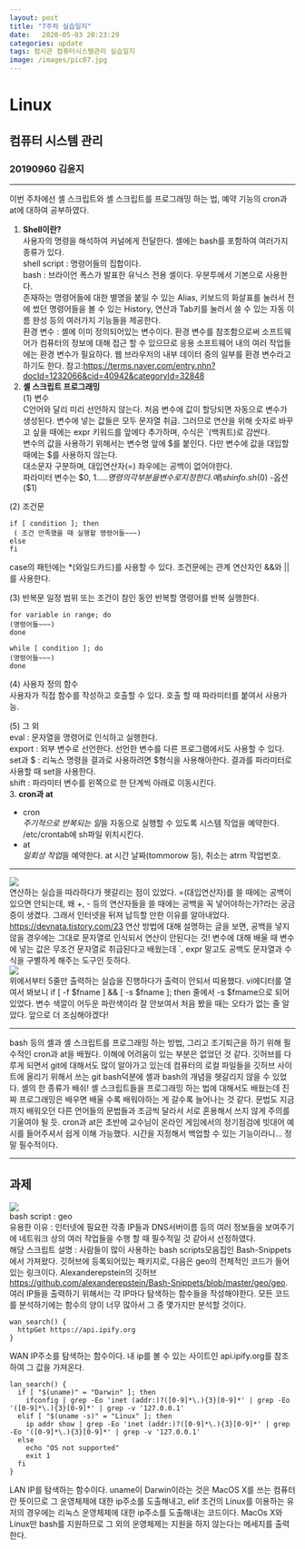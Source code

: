 ```yaml
---
layout: post
title: "7주차 실습일지"
date:	2020-05-03 20:23:29
categories: update
tags: 컴시관 컴퓨터시스템관리 실습일지
image: /images/pic07.jpg
---
```

# Linux
## 컴퓨터 시스템 관리
### 20190960 김윤지

_ _ _
이번 주차에선 셸 스크립트와 셸 스크립트를 프로그래밍 하는 법, 예약 기능의 cron과 at에 대하여 공부하였다.        
1. **Shell이란?**          
사용자의 명령을 해석하여 커널에게 전달한다. 셸에는 bash를 포함하여 여러가지 종류가 있다.             
shell script : 명령어들의 집합이다.          
bash : 브라이언 폭스가 발표한 유닉스 전용 셸이다. 우분투에서 기본으로 사용한다.              
존재하는 명령어들에 대한 별명을 붙일 수 있는 Alias, 키보드의 화살표를 눌러서 전에 썼던 명령어들을 볼 수 있는 History, 연산과 Tab키를 눌러서 쓸 수 있는 자동 이름 완성 등의 여러가지 기능들을 제공한다.           
환경 변수 : 셸에 이미 정의되어있는 변수이다. 환경 변수를 참조함으로써 소프트웨어가 컴퓨터의 정보에 대해 접근 할 수 있으므로 응용 소프트웨어 내의 여러 작업들에는 환경 변수가 필요하다. 웹 브라우저의 내부 데이터 중의 일부를 환경 변수라고 하기도 한다. 참고:<https://terms.naver.com/entry.nhn?docId=1232066&cid=40942&categoryId=32848>          
2. **셸 스크립트 프로그래밍**        
(1) 변수      
C언어와 달리 미리 선언하지 않는다. 처음 변수에 값이 할당되면 자동으로 변수가 생성된다. 변수에 넣는 값들은 모두 문자열 취급. 그러므로 연산을 위해 숫자로 바꾸고 싶을 때에는 expr 키워드를 앞에다 추가하며, 수식은 `(백쿼트)로 감싼다.       
변수의 값을 사용하기 위해서는 변수명 앞에 $를 붙인다. 다만 변수에 값을 대입할 때에는 $를 사용하지 않는다.       
대소문자 구분하며, 대입연산자(=) 좌우에는 공백이 없어야한다.       
파라미터 변수는 $0, $1..... 명령의 각 부분을 변수로 지정한다. 예) sh info.sh($0) -옵션($1)        
           
(2) 조건문      
```
if [ condition ]; then      
 ( 조건 만족했을 때 실행할 명령어들~~~)      
else     
fi
```
case의 패턴에는 *(와일드카드)를 사용할 수 있다. 조건문에는 관계 연산자인 &&와 ||를 사용한다.          
        
(3) 반복문
일정 범위 또는 조건이 참인 동안 반복할 명령어를 반복 실행한다.         
```
for variable in range; do       
(명령어들~~~)       
done
```
```
while [ condition ]; do      
(명령어들~~~)       
done         
```
             
(4) 사용자 정의 함수     
사용자가 직접 함수를 작성하고 호출할 수 있다. 호출 할 때 파라미터를 붙여서 사용가능.       
               
(5) 그 외      
eval : 문자열을 명령어로 인식하고 실행한다.     
export : 외부 변수로 선언한다. 선언한 변수를 다른 프로그램에서도 사용할 수 있다.       
set과 $ : 리눅스 명령을 결과로  사용하려면 $형식을 사용해아한다. 결과를 파라미터로 사용할 때 set을 사용한다.         
shift : 파라미터 변수를 왼쪽으로 한 단계씩 아래로 이동시킨다.          
3. **cron과 at**
- cron       
*주기적으로 반복되는 일*을 자동으로 실행할 수 있도록 시스템 작업을 예약한다.             
/etc/crontab에 sh파일 위치시킨다.        
- at         
*일회성 작업*을 예약한다. at 시간 날짜(tommorow 등), 취소는 atrm 작업번호.           

_ _ _

![](https://github.com/objectio/objectio.github.io/blob/master/images/7-2.JPG?raw=true)          
연산하는 실습을 따라하다가 헷갈리는 점이 있었다. =(대입연산자)를 쓸 때에는 공백이 있으면 안되는데, 왜 +, - 등의 연산자들을 쓸 때에는 공백을 꼭 넣어야하는가?라는 궁금증이 생겼다. 그래서 인터넷을 뒤져 납득할 만한 이유를 알아내었다.      
<https://devnata.tistory.com/23> 연산 방법에 대해 설명하는 글을 보면, 공백을 넣지 않을 경우에는 그대로 문자열로 인식되서 연산이 안된다는 것! 변수에 대해 배울 때 변수에 넣는 값은 무조건 문자열로 취급된다고 배웠는데 `, expr 말고도 공백도 문자열과 수식을 구별하게 해주는 도구인 듯하다.           
![](https://github.com/objectio/objectio.github.io/blob/master/images/7-3.JPG?raw=true)           
위에서부터 5줄만 출력하는 실습을 진행하다가 출력이 안되서 띠용했다. vi에디터를 열여서 봐보니 if [ -f $fname ] && [ -s $fname ]; then 줄에서 -s $fmame으로 되어있었다. 변수 색깔이 어두운 파란색이라 잘 안보여서 처음 봤을 때는 오타가 없는 줄 알았다. 앞으로 더 조심해야겠다!        

_ _ _

bash 등의 셸과 셸 스크립트를 프로그래밍 하는 방법, 그리고 조기퇴근을 하기 위해 필수적인 cron과 at을 배웠다. 이해에 어려움이 있는 부분은 없었던 것 같다. 깃허브를 다루게 되면서 git에 대해서도 많이 알아가고 있는데 컴퓨터의 로컬 파일들을 깃허브 사이트에 올리기 위해서 쓰는 git bash덕분에 셸과 bash의 개념을 헷갈리지 않을 수 있었다. 셸의 한 종류가 배쉬! 셸 스크립트들을 프로그래밍 하는 법에 대해서도 배웠는데 진짜 프로그래밍은 배우면 배울 수록 배워야하는 게 갈수록 늘어나는 것 같다. 문법도 지금까지 배워오던 다른 언어들의 문법들과 조금씩 달라서 서로 혼용해서 쓰지 않게 주의를 기울여야 될 듯. cron과 at은 초반에 교수님이 온라인 게임에서의 정기점검에 빗대어 예시를 들어주셔서 쉽게 이해 가능했다. 시간을 지정해서 백업할 수 있는 기능이라니... 정말 필수적이다.      

_ _ _

## 과제
![](https://github.com/objectio/objectio.github.io/blob/master/images/7-hw.JPG?raw=true)       
bash script : geo        
유용한 이유 : 인터넷에 필요한 각종 IP들과 DNS서버이름 등의 여러 정보들을 보여주기에 네트워크 상의 여러 작업들을 수행 할 때 필수적일 것 같아서 선정하였다.      
해당 스크립트 설명 : 사람들이 많이 사용하는 bash scripts모음집인 Bash-Snippets에서 가져왔다. 깃허브에 등록되어있는 패키지로, 다음은 geo의 전체적인 코드가 들어있는 링크이다. Alexanderepstein의 깃허브<https://github.com/alexanderepstein/Bash-Snippets/blob/master/geo/geo>. 여러 IP들을 출력하기 위해서는 각 IP마다 탐색하는 함수들을 작성해야한다. 모든 코드를 분석하기에는 함수의 양이 너무 많아서 그 중 몇가지만 분석할 것이다.       
```
wan_search() {
  httpGet https://api.ipify.org
}
```
WAN IP주소를 탐색하는 함수이다. 내 ip를 볼 수 있는 사이트인 api.ipify.org를 참조하여 그 값을 가져온다.        
```
lan_search() {
  if [ "$(uname)" = "Darwin" ]; then
    ifconfig | grep -Eo 'inet (addr:)?([0-9]*\.){3}[0-9]*' | grep -Eo '([0-9]*\.){3}[0-9]*' | grep -v '127.0.0.1'
  elif [ "$(uname -s)" = "Linux" ]; then
    ip addr show | grep -Eo 'inet (addr:)?([0-9]*\.){3}[0-9]*' | grep -Eo '([0-9]*\.){3}[0-9]*' | grep -v '127.0.0.1'
  else
    echo "OS not supported"
    exit 1
  fi
}
```
LAN IP를 탐색하는 함수이다. uname이 Darwin이라는 것은 MacOS X를 쓰는 컴퓨터란 뜻이므로 그 운영체제에 대한 ip주소를 도출해내고, elif 조건의 Linux를 이용하는 유저의 경우에는 리눅스 운영체제에 대한 ip주소를 도출해내는 코드이다. MacOs X와 Linux만 bash를 지원하므로 그 외의 운영체제는 지원을 하지 않는다는 메세지를 출력한다.